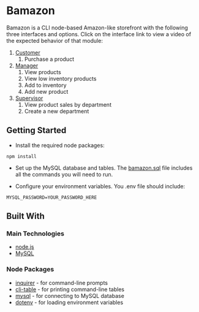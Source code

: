 # Bamazon

Bamazon is a CLI node-based Amazon-like storefront with the following three interfaces and options. Click on the interface link to view a video of the expected behavior of that module:
1. [Customer](videos/bamazonCustomer.mp4)
    1. Purchase a product
1. [Manager](videos/bamazonManager.mp4)
    1. View products
    1. View low inventory products
    1. Add to inventory
    1. Add new product
1. [Supervisor](videos/bamazonSupervisor.mp4)
    1. View product sales by department
    1. Create a new department

## Getting Started

* Install the required node packages:

```
npm install
```

* Set up the MySQL database and tables. The [bamazon.sql](bamazon.sql) file includes all the commands you will need to run.

* Configure your environment variables. You .env file should include:

```
MYSQL_PASSWORD=YOUR_PASSWORD_HERE
```

## Built With

### Main Technologies
* [node.js](https://nodejs.org/en/)
* [MySQL](https://www.mysql.com/)

### Node Packages
* [inquirer](https://www.npmjs.com/package/inquirer) - for command-line prompts
* [cli-table](https://www.npmjs.com/package/cli-table) - for printing command-line tables
* [mysql](https://www.npmjs.com/package/mysql) - for connecting to MySQL database
* [dotenv](https://www.npmjs.com/package/dotenv) - for loading environment variables
